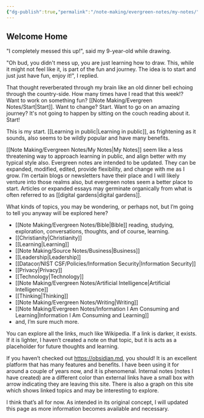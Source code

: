 ```yaml
---
{"dg-publish":true,"permalink":"/note-making/evergreen-notes/my-notes/","tags":["gardenEntry"],"created":"","updated":""}
---
```


## Welcome Home

"I completely messed this up!", said my 9-year-old while drawing. 

"Oh bud, you didn't mess up, you are just learning how to draw. This, while it might not feel like it, is part of the fun and journey. The idea is to start and just just have fun, enjoy it!", I replied.

That thought reverberated through my brain like an old dinner bell echoing through the country-side. How many times have I read that this week!? Want to work on something fun? [[Note Making/Evergreen Notes/Start\|Start]]. Want to change? Start. Want to go on an amazing journey? It's not going to happen by sitting on the couch reading about it. Start!

This is my start. [[Learning in public\|Learning in public]], as frightening as it sounds, also seems to be wildly popular and have many benefits. 

[[Note Making/Evergreen Notes/My Notes\|My Notes]] seem like a less threatening way to approach learning in public, and align better with my typical style also. Evergreen notes are intended to be updated. They can be expanded, modified, edited, provide flexibility, and change with me as I grow. I’m certain blogs or newsletters have their place and I will likely venture into those realms also, but evergreen notes seem a better place to start. Articles or expanded essays may germinate organically from what is often referred to as [[digital gardens\|digital gardens]]. 

What kinds of topics, you may be wondering, or perhaps not, but I’m going to tell you anyway will be explored here?

- [[Note Making/Evergreen Notes/Bible\|Bible]] reading, studying, exploration, conversations, thoughts, and of course, learning.
- [[Christianity\|Christianity]]
- [[Learning\|Learning]]
- [[Note Making/Source Notes/Business\|Business]] 
- [[Leadership\|Leadership]] 
- [[Datacor/NIST CSF/Policies/Information Security\|Information Security]] 
- [[Privacy\|Privacy]]
- [[Technology\|Technology]]
- [[Note Making/Evergreen Notes/Artificial Intelligence\|Artificial Intelligence]]
- [[Thinking\|Thinking]]
- [[Note Making/Evergreen Notes/Writing\|Writing]]
- [[Note Making/Evergreen Notes/Information I Am Consuming and Learning\|Information I Am Consuming and Learning]]
- and, I’m sure much more.

You can explore all the links, much like Wikipedia. If a link is darker, it exists. If it is lighter, I haven’t created a note on that topic, but it is acts as a placeholder for future thoughts and learning. 

If you haven’t checked out https://obsidian.md, you should! It is an excellent platform that has many features and benefits. I have been using it for around a couple of years now, and it is phenomenal. Internal notes (notes I have created) are a different color than external links have a small box with arrow indicating they are leaving this site. There is also a graph on this site which shows linked topics and may be interesting to explore. 

I think that’s all for now. As intended in its original concept, I will updated this page as more information becomes available and necessary. 